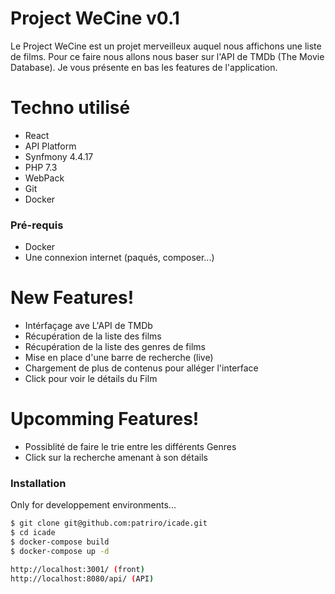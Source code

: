 # Project WeCine v0.1

Le Project WeCine est un projet merveilleux auquel nous affichons une liste de films. Pour ce faire nous allons nous baser sur l'API de TMDb (The Movie Database). Je vous présente en bas les features de l'application.
# Techno utilisé
* React
* API Platform
* Synfmony 4.4.17
* PHP 7.3
* WebPack
* Git
* Docker

### Pré-requis
 - Docker
 - Une connexion internet (paqués, composer...)

# New Features!

  - Intérfaçage ave L'API de TMDb
  - Récupération de la liste des films
  - Récupération de la liste des genres de films
  - Mise en place d'une barre de recherche (live)
  - Chargement de plus de contenus pour alléger l'interface
  - Click pour voir le détails du Film

# Upcomming Features!
 - Possiblité de faire le trie entre les différents Genres
 - Click sur la recherche amenant à son détails

### Installation

Only for developpement environments...

```sh
$ git clone git@github.com:patriro/icade.git
$ cd icade
$ docker-compose build
$ docker-compose up -d

http://localhost:3001/ (front)
http://localhost:8080/api/ (API)
```





